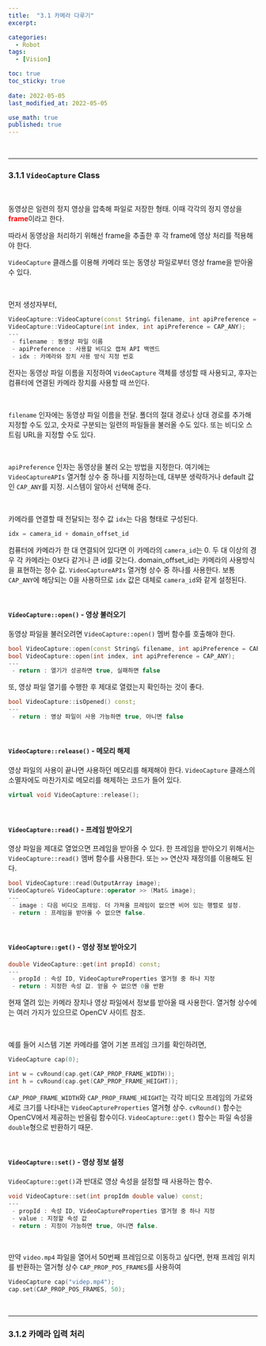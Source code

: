 ```yaml
---
title:  "3.1 카메라 다루기"
excerpt: 

categories:
  - Robot
tags:
  - [Vision]

toc: true
toc_sticky: true
 
date: 2022-05-05
last_modified_at: 2022-05-05

use_math: true
published: true
---
```


<br>

***

### 3.1.1 `VideoCapture` Class 

<br>

동영상은 일련의 정지 영상을 압축해 파일로 저장한 형태. 이때 각각의 정지 영상을 <span style="color:red">**frame**</span>이라고 한다.

따라서 동영상을 처리하기 위해선 frame을 추출한 후 각 frame에 영상 처리를 적용해야 한다.

`VideoCapture` 클래스를 이용해 카메라 또는 동영상 파일로부터 영상 frame을 받아올 수 있다.

<br>

먼저 생성자부터,

```cpp
VideoCapture::VideoCapture(const String& filename, int apiPreference = CAP_ANY);
VideoCapture::VideoCapture(int index, int apiPreference = CAP_ANY);
---
 - filename : 동영상 파일 이름
 - apiPreference : 사용할 비디오 캡쳐 API 백엔드
 - idx : 카메라와 장치 사용 방식 지정 번호
```

전자는 동영상 파일 이름을 지정하여 `VideoCapture` 객체를 생성할 때 사용되고, 후자는 컴퓨터에 연결된 카메라 장치를 사용할 때 쓰인다.

<br>

`filename` 인자에는 동영상 파일 이름을 전달. 폴더의 절대 경로나 상대 경로를 추가해 지정할 수도 있고, 숫자로 구분되는 일련의 파일들을 불러올 수도 있다. 또는 비디오 스트림 URL을 지정할 수도 있다.

<br>

`apiPreference` 인자는 동영상을 불러 오는 방법을 지정한다. 여기에는 `VideoCaptureAPIs` 열거형 상수 중 하나를 지정하는데, 대부분 생락하거나 default 값인 `CAP_ANY`를 지정. 시스템이 알아서 선택해 준다.

<br>

카메라를 연결할 때 전달되는 정수 값 `idx`는 다음 형태로 구성된다.

```cpp
idx = camera_id + domain_offset_id
```

컴퓨터에 카메라가 한 대 연결되어 있다면 이 카메라의 `camera_id`는 0. 두 대 이상의 경우 각 카메라는 0보다 같거나 큰 id를 갖는다. domain_offset_id는 카메라의 사용방식을 표현하는 정수 값. `VideoCaptureAPIs` 열거형 상수 중 하나를 사용한다. 보통 `CAP_ANY`에 해당되는 0을 사용하므로 `idx` 값은 대체로 `camera_id`와 같게 설정된다.

<br>

#### `VideoCapture::open()` - 영상 불러오기

동영상 파일을 불러오려면 `VideoCapture::open()` 멤버 함수를 호출해야 한다.

```cpp
bool VideoCapture::open(const String& filename, int apiPreference = CAP_ANY);
bool VideoCapture::open(int index, int apiPreference = CAP_ANY);
---
 - return : 열기가 성공하면 true, 실패하면 false
```

또, 영상 파일 열기를 수행한 후 제대로 열렸는지 확인하는 것이 좋다.

```cpp
bool VideoCapture::isOpened() const;
---
 - return : 영상 파일이 사용 가능하면 true, 아니면 false
```

<br>

#### `VideoCapture::release()` - 메모리 해제

영상 파일의 사용이 끝나면 사용하던 메모리를 해제해야 한다. `VideoCapture` 클래스의 소멸자에도 마찬가지로 메모리를 해제하는 코드가 들어 있다.

```cpp
virtual void VideoCapture::release();
```

<br>

#### `VideoCapture::read()` - 프레임 받아오기

영상 파일을 제대로 열었으면 프레임을 받아올 수 있다. 한 프레임을 받아오기 위해서는 `VideoCapture::read()` 멤버 함수를 사용한다. 또는 `>>` 연산자 재정의를 이용해도 된다.

```cpp
bool VideoCapture::read(OutputArray image);
VideoCapture& VideoCapture::operator >> (Mat& image);
---
 - image : 다음 비디오 프레임. 더 가져올 프레임이 없으면 비어 있는 행렬로 설정.
 - return : 프레임을 받아올 수 없으면 false.
```

<br>

#### `VideoCapture::get()` - 영상 정보 받아오기

```cpp
double VideoCapture::get(int propId) const;
---
 - propId : 속성 ID, VideoCaptureProperties 열거형 중 하나 지정
 - return : 지정한 속성 값. 얻을 수 없으면 0을 반환
```

현재 열려 있는 카메라 장치나 영상 파일에서 정보를 받아올 때 사용한다. 열거형 상수에는 여러 가지가 있으므로 OpenCV 사이트 참조.

<br>

예를 들어 시스템 기본 카메라를 열어 기본 프레임 크기를 확인하려면,

```cpp
VideoCapture cap(0);

int w = cvRound(cap.get(CAP_PROP_FRAME_WIDTH));
int h = cvRound(cap.get(CAP_PROP_FRAME_HEIGHT));
```

`CAP_PROP_FRAME_WIDTH`와 `CAP_PROP_FRAME_HEIGHT`는 각각 비디오 프레임의 가로와 세로 크기를 나타내는 `VideoCaptureProperties` 열거형 상수. `cvRound()` 함수는 OpenCV에서 제공하는 반올림 함수이다. `VideoCapture::get()` 함수는 파일 속성을 `double`형으로 반환하기 때문.

<br>

#### `VideoCapture::set()` - 영상 정보 설정

`VideoCapture::get()`과 반대로 영상 속성을 설정할 때 사용하는 함수.

```cpp
void VideoCapture::set(int propIdm double value) const;
---
 - propId : 속성 ID, VideoCaptureProperties 열거형 중 하나 지정
 - value : 지정할 속성 값
 - return : 지정이 가능하면 true, 아니면 false.
```

<br>

만약 `video.mp4` 파일을 열어서 50번째 프레임으로 이동하고 싶다면, 현재 프레임 위치를 반환하는 열거형 상수 `CAP_PROP_POS_FRAMES`를 사용하여

```cpp
VideoCapture cap("videp.mp4");
cap.set(CAP_PROP_POS_FRAMES, 50);
```

<br>

***

### 3.1.2 카메라 입력 처리

